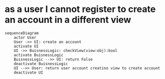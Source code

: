 # as a user I cannot register to create an account in a different view 
```mermaid
sequenceDiagram
    actor User
    User ->> UI: create an account
    activate UI
    UI ->> BuisnessLogic: checkView(view:obj):bool
    activate BuisnessLogic
    BuisnessLogic -->> UI: return False
    deactivate BuisnessLogic
    UI -->> User: return user account creatino view to create account
    deactivate UI
```